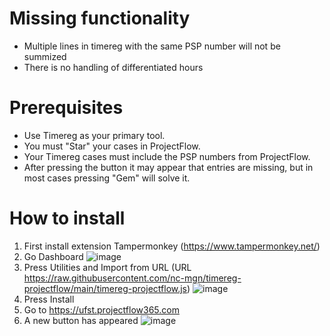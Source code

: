 # Missing functionality
- Multiple lines in timereg with the same PSP number will not be summized
- There is no handling of differentiated hours

# Prerequisites 
- Use Timereg as your primary tool.
- You must "Star" your cases in ProjectFlow.
- Your Timereg cases must include the PSP numbers from ProjectFlow.
- After pressing the button it may appear that entries are missing, but in most cases pressing "Gem" will solve it.

# How to install
1. First install extension Tampermonkey (https://www.tampermonkey.net/) 
1. Go Dashboard
  ![image](https://github.com/nc-mgn/timereg-projectflow/assets/30721123/d179ab9e-c7d7-4eac-b9b9-99ee9e790614)
1. Press Utilities and Import from URL (URL https://raw.githubusercontent.com/nc-mgn/timereg-projectflow/main/timereg-projectflow.js)
  ![image](https://github.com/nc-mgn/timereg-projectflow/assets/30721123/f1d51677-09e4-4629-a952-691b7b57f411)
1. Press Install
1. Go to https://ufst.projectflow365.com
1. A new button has appeared
  ![image](https://github.com/nc-mgn/timereg-projectflow/assets/30721123/8de19e70-1521-4c66-9ad7-edb2fc864101)
